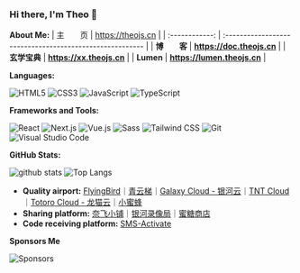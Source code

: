 ### Hi there, I'm Theo 👋

**About Me:**
| 主&emsp;&emsp;页 | <https://theojs.cn> |
| :------------: | :------------------------------------------------------- |
| **博&emsp;&emsp;客** | **<https://doc.theojs.cn>** |
| **玄学宝典** | **<https://xx.theojs.cn>** |
| **Lumen** | **<https://lumen.theojs.cn>** |

**Languages:**

![HTML5](https://img.shields.io/badge/HTML5-E34F26?logo=HTML5&logoColor=fff)
![CSS3](https://img.shields.io/badge/CSS3-1572B6?logo=CSS3&logoColor=fff)
![JavaScript](https://img.shields.io/badge/JavaScript-F7DF1E?logo=JavaScript&logoColor=333)
![TypeScript](https://img.shields.io/badge/TypeScript-3178C6?logo=TypeScript&logoColor=fff)

**Frameworks and Tools:**

![React](https://img.shields.io/badge/React-61DAFB?logo=React&logoColor=333)
![Next.js](https://img.shields.io/badge/Next.js-000000?logo=Next.js&logoColor=fff)
![Vue.js](https://img.shields.io/badge/Vue.js-4FC08D?logo=Vue.js&logoColor=fff)
![Sass](https://img.shields.io/badge/Sass-CC6699?logo=Sass&logoColor=fff)
![Tailwind CSS](https://img.shields.io/badge/Tailwind%20CSS-06B6D4?logo=TailwindCSS&logoColor=fff)
![Git](https://img.shields.io/badge/Git-F05032?logo=Git&logoColor=fff)
![Visual Studio Code](https://img.shields.io/badge/VS%20CODE-007ACC?logo=VisualStudioCode&logoColor=fff)

**GitHub Stats:**

![github stats](https://github-readme-stats.vercel.app/api?username=Theo-Messi&show_icons=true&hide_title=true&count_private=true)
![Top Langs](https://github-readme-stats.vercel.app/api/top-langs/?username=Theo-Messi&layout=compact)

- **Quality airport:** [FlyingBird](https://itheo.top/flyingbird)｜[青云梯](https://itheo.top/qyt)｜[Galaxy Cloud - 银河云](https://itheo.top/yhy)｜[TNT Cloud](https://itheo.top/tnt)｜[Totoro Cloud - 龙猫云](https://itheo.top/totoro)｜[小蜜蜂](https://itheo.top/bee)
- **Sharing platform:** [奈飞小铺](https://itheo.top/ihezu)｜[银河录像局](https://itheo.top/yh)｜[蜜糖商店](https://itheo.top/metshop)
- **Code receiving platform:** [SMS-Activate](https://itheo.top/sms)

**Sponsors Me**

<img src="https://i.theojs.cn/sponsor.webp" alt='Sponsors' />
